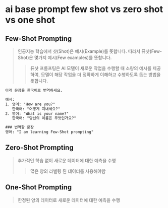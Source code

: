 # ai base prompt few shot vs zero shot vs one shot

## Few-Shot Prompting

> 인공지능 학습에서 샷(Shot)은 예시(Example)를 뜻합니다. 따라서 퓨샷(Few-Shot)은 몇가지 예시(Few examples)를 뜻합니다.
>
> > 퓨샷 프롬프팅은 AI 모델이 새로운 작업을 수행할 때 소량의 예시를 제공하여, 모델이 해당 작업을 더 정확하게 이해하고 수행하도록 돕는 방법을 뜻합니다.

```txt
아래 문장을 한국어로 번역하세요.

예시:
1. 영어: "How are you?"
   한국어: "어떻게 지내세요?"
2. 영어: "What is your name?"
   한국어: "당신의 이름은 무엇인가요?"

### 번역할 문장
영어: "I am learning Few-Shot prompting"
```

## Zero-Shot Prompting

> 추가적인 학습 없이 새로운 데이터에 대한 예측을 수행
>
> > 많은 양의 라벨링 된 데이터를 사용해야함

## One-Shot Prompting

> 한정된 양의 데이터로 새로운 데이터에 대한 예측을 수행
